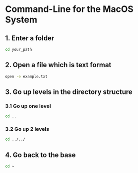 # Command-Line for the MacOS System

## 1. Enter a folder

```sh
cd your_path
```



## 2. Open a file which is text format

```sh
open -e example.txt
```



## 3. Go up levels in the directory structure



### 3.1 Go up one level

```sh
cd ..
```



### 3.2 Go up 2 levels

```sh
cd ../../
```



## 4. Go back to the base

```sh
cd ~
```




